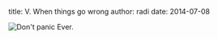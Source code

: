 title: V. When things go wrong
author: radi
date: 2014-07-08

![Don't panic](http://i.imgur.com/ZpwbIBd.jpg)
Ever.
